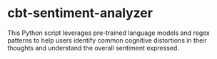 # cbt-sentiment-analyzer
This Python script leverages pre-trained language models and regex patterns to help users identify common cognitive distortions in their thoughts and understand the overall sentiment expressed.
